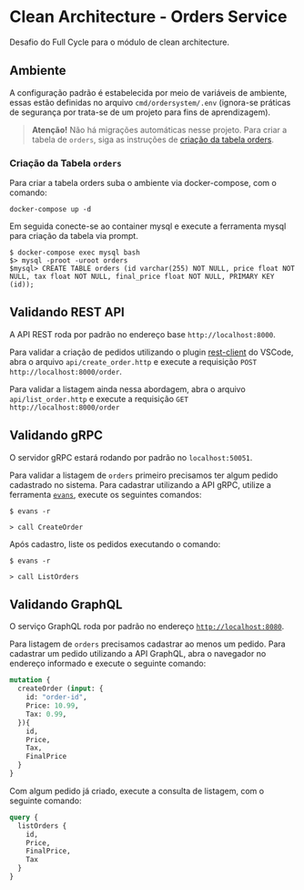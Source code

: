 # Clean Architecture - Orders Service

Desafio do Full Cycle para o módulo de clean architecture.

## Ambiente

A configuração padrão é estabelecida por meio de variáveis de ambiente, essas estão definidas no arquivo `cmd/ordersystem/.env` (ignora-se práticas de segurança por trata-se de um projeto para fins de aprendizagem).

> __Atenção!__ Não há migrações automáticas nesse projeto. Para criar a tabela de `orders`, siga as instruções de [criação da tabela orders](#criação-da-tabela-orders).


### Criação da Tabela `orders`

Para criar a tabela orders suba o ambiente via docker-compose, com o comando:

```shell
docker-compose up -d
```

Em seguida conecte-se ao container mysql e execute a ferramenta mysql para criação da tabela via prompt.

```shell
$ docker-compose exec mysql bash
$> mysql -proot -uroot orders
$mysql> CREATE TABLE orders (id varchar(255) NOT NULL, price float NOT NULL, tax float NOT NULL, final_price float NOT NULL, PRIMARY KEY (id));
```

## Validando REST API

A API REST roda por padrão no endereço  base `http://localhost:8000`.

Para validar a criação de pedidos utilizando o plugin [rest-client](https://marketplace.visualstudio.com/items?itemName=humao.rest-client) do VSCode, abra o arquivo `api/create_order.http` e execute a requisição `POST http://localhost:8000/order`.

Para validar a listagem ainda nessa abordagem, abra o arquivo `api/list_order.http` e execute a requisição `GET http://localhost:8000/order`

## Validando gRPC

O servidor gRPC estará rodando por padrão no `localhost:50051`.

Para validar a listagem de `orders` primeiro precisamos ter algum pedido cadastrado no sistema. Para cadastrar utilizando a API gRPC, utilize a ferramenta [`evans`](https://github.com/ktr0731/evans?tab=readme-ov-file#installation), execute os seguintes comandos:

```shell
$ evans -r

> call CreateOrder
```

Após cadastro, liste os pedidos executando o comando:

```shell
$ evans -r

> call ListOrders
```

## Validando GraphQL

O serviço GraphQL roda por padrão no endereço [`http://localhost:8080`](http://localhost:8080).

Para listagem de `orders` precisamos cadastrar ao menos um pedido. Para cadastrar um pedido utilizando a API GraphQL, abra o navegador no endereço informado e execute o seguinte comando:

```graphql
mutation {
  createOrder (input: {
    id: "order-id",
    Price: 10.99,
    Tax: 0.99,
  }){
    id,
    Price,
    Tax,
    FinalPrice
  }
}
```
Com algum pedido já criado, execute a consulta de listagem, com o seguinte comando:

```graphql
query {
  listOrders {
    id,
    Price,
    FinalPrice,
    Tax
  }
}
```